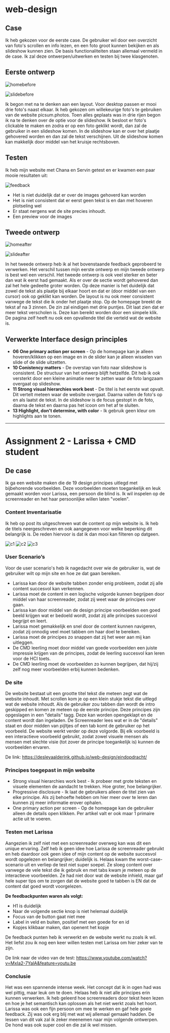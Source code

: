 # web-design

## Case
Ik heb gekozen voor de eerste case.
De gebruiker wil door een overzicht van foto's scrollen en info lezen, en een foto groot kunnen bekijken en als slideshow kunnen zien.
De basis functionaliteiten staan allemaal vermeld in de case. Ik zal deze ontwerpen/uitwerken en testen bij twee klasgenoten.

## Eerste ontwerp
![homebefore]

![slidebefore]

Ik begon met na te denken aan een layout. Voor desktop passen er mooi drie foto's naast elkaar.
Ik heb gekozen om willekeurige foto's te gebruiken van de website picsum.photos.
Toen alles geplaats was in drie rijen begon ik na te denken over de optie voor de slideshow.
Ik besloot er foto's clickable te maken en zodra er op een foto geklikt wordt, dan zal de gebruiker in een slideshow komen.
In de slideshow kan er over het plaatje gehovered worden en dan zal de tekst verschijnen. Uit de slideshow komen kan makkelijk door middel van het kruisje rechtsboven.

## Testen
Ik heb mijn website met Chana en Servin getest en er kwamen een paar mooie resultaten uit:

![feedback]

* Het is niet duidelijk dat er over de images gehoverd kan worden
* Het is niet consistent dat er eerst geen tekst is en dan met hoveren plotseling wel
* Er staat nergens wat de site precies inhoudt.
* Een preview voor de images


## Tweede ontwerp
![homeafter]

![slideafter]

In het tweede ontwerp heb ik al het bovenstaande feedback geprobeerd te verwerken. Het verschil tussen mijn eerste ontwerp en mijn tweede ontwerp is best wel een verschil.
Het tweede ontwerp is ook veel sterker en beter dan wat ik eerst had gemaakt. Als er over de sectie wordt gehovered dan zal het hele gedeelte groter worden. Op deze manier is het duidelijk dat zowel de tekst als plaatje bij elkaar hoort en dat er (door middel van een cursor) ook op geklikt kan worden. De layout is nu ook meer consistent vanwege de tekst die ik onder het plaatje stop. Op de homepage breekt de tekst af na 3 zinnen. De zin zal eindigen met drie puntjes. Dit laat zien dat er meer tekst verscholen is. Deze kan bereikt worden door een simpele klik. De pagina zelf heeft nu ook een opvallende titel die verteld wat de website is.

## Verwerkte Interface design principles
* **06 One primary action per screen** - Op de homepage kan je alleen hoveren/klikken op een image en in de slider kan je alleen wisselen van slide of de slide uitzetten.
* **10 Conistency matters** - De overstap van foto naar slideshow is consistent. De structuur van het ontwerp blijft hetzelfde. Dit heb ik ook versterkt door een kleine animatie
neer te zetten waar de foto langzaam overgaat op slideshow.
* **11 Strong visual hierarchies work best** - De titel is het eerste wat opvalt. Dit vertelt meteen waar de website overgaat. Daarna vallen de foto's op en als laatst de tekst.
In de slideshow is de focus gestopt in de foto, daarna de tekst en daarna pas het icoon om het af te sluiten.
* **13 Highlight, don't determine, with color** - Ik gebruik geen kleur om highlights aan te tonen.

[homebefore]: homebefore.jpg
[homeafter]: homeafter.jpg
[slidebefore]: slidebefore.jpg
[slideafter]: slideafter.jpg
[feedback]: feedback.jpg


________________________________________________________________________________________________________________________________________

# Assignment 2 - Larissa + CMD student

## De case
Ik ga een website maken die de 19 design principes uitlegd met bijbehorende voorbeelden. 
Deze voorbeelden moeten toegankelijk en leuk gemaakt worden voor Larissa, een persoon die blind is.
Ik wil inspelen op de screenreader en het haar persoonlijke willen laten "voelen".

### Content Inventarisatie
Ik heb op post its uitgeschreven wat de content op mijn website is. Ik heb de titels neergeschreven en ook aangegeven voor welke beperking dit belangrijk is. De reden hiervoor is dat ik dan mooi kan filteren op datgeen.

![c1]
![c2]
![c3]

### User Scenario’s
Voor de user scenario's heb ik nagedacht over wie de gebruiker is, wat de gebruiker wilt op mijn site en hoe ze dat gaan bereiken.

*	Larissa kan door de website tabben zonder enig probleem, zodat zij alle content succesvol kan verkennen.
* Larissa moet de content in een logische volgorde kunnen begrijpen door middel van haar screenreader, zodat zij weet waar de principes over gaan.
*	Larissa kan door middel van de design principe voorbeelden een goed beeld krijgen wat er bedoeld wordt, zodat zij alle principes succesvol begrijpt en leert.
*	Larissa moet gemakkelijk en snel door de content kunnen navigeren, zodat zij onnodig veel moet tabben om haar doel te bereiken.
* Larissa moet de principes zo snappen dat zij het weer aan mij kan uitleggen.
*	De CMD leerling moet door middel van goede voorbeelden een juiste impressie krijgen van de principes, zodat de leerling succesvol kan leren voor de HCI toets.
* De CMD leerling moet de voorbeelden zo kunnen begrijpen, dat hij/zij zelf nog meer voorbeelden erbij kunnen bedenken.

### De site
De website bestaat uit een grootte titel tekst die meteen zegt wat de website inhoudt. Met scrollen kom je op een klein stukje tekst die uitlegd wat de website inhoudt. Als de gebruiker zou tabben dan wordt de intro geskipped en komen ze meteen op de eerste principe. Deze principes zijn opgeslagen in een "details" tagg. Deze kan worden opengeklapt en de content wordt dan ingeladen. De Screenreader lees wat er in de "details" staat en door midden van pijltjes of een tab komt de gebruiker op het voorbeeld. De website werkt verder op deze volgorde. Bij elk voorbeeld is een interactieve voorbeeld gebruikt, zodat zowel visuele mensen als mensen met slechte visie (tot zover de principe toegankelijk is) kunnen de voorbeelden ervaren.
  
De link: https://desleyaalderink.github.io/web-design/eindopdracht/

### Principes toegepast in mijn website
* Strong visual hierarchies work best - Ik probeer met grote teksten en visuele elementen de aandacht te trekken. Hoe groter, hoe belangrijker.
* Progressive disclosure - Ik laat de gebruikers alleen de titel zien van elke principe. Als zij behoefte hebben om hier meer over te leren dan kunnen zij meer informatie erover ophalen.
* One primary action per screen - Op de homepage kan de gebruiker alleen de details open klikken. Per artikel valt er ook maar 1 primaire actie uit te voeren.

### Testen met Larissa
Aangezien ik zelf niet met een screenreader overweg kan was dit een unique ervaring. Zelf heb ik geen idee hoe Larissa de screenreader gebruikt en heb daardoor ook geen idee of mijn content op de website succesvol wordt opgelezen en belangrijker; duidelijk is.
Helaas kwam the worst-case-scenario uit en verliep de test niet super soepel. Ze sloeg content over vanwege de vele tekst die ik gebruik en met tabs kwam je meteen op de interactieve voorbeelden. Ze had niet door wat de website inhield, maar gaf hele super tips om te zorgen dat de website goed te tabben is EN dat de content dat goed wordt voorgelezen. 

**De feedbackpunten waren als volgt:**
* H1 is duidelijk
* Naar de volgende sectie knop is niet helemaal duidelijk
* Focus van de button gaat niet mee
* Label in veld en buiten, positief met een goede for en id
* Kopjes klikbaar maken, dan openent het kopje

De feedback punten heb ik verwerkt en de website werkt nu zoals ik wil. Het liefst zou ik nog een keer willen testen met Larissa om hier zeker van te zijn.

De link naar de video van de test: https://www.youtube.com/watch?v=MxIa2-7YalA&feature=youtu.be

[c1]: ci1.jpg
[c2]: ci2.jpg
[c3]: ci3.jpg

### Conclusie
Het was een spannende intense week. Het concept dat ik in ogen had was wel pittig, maar leuk om te doen. Helaas heb ik niet alle principes erin kunnen verwerken. Ik heb geleerd hoe screenreaders door tekst heen lezen en hoe je het semantisch kan oplossen als het niet werkt zoals het hoort. Larissa was ook een fijn persoon om mee te werken en gaf hele goeie feedback. Zij was ook erg blij met wat wij allemaal gemaakt hadden. De lessen van dit vak zal ik zeker meenemen naar mijn volgende ontwerpen. De hond was ook super cool en die zal ik wel missen.
